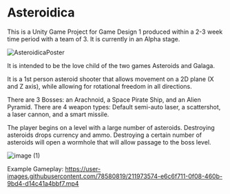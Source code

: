 # Asteroidica
This is a Unity Game Project for Game Design 1 produced within a 2-3 week time period with a team of 3.
It is currently in an Alpha stage.

![AsteroidicaPoster](https://user-images.githubusercontent.com/78580819/211973138-8c4d0bfb-fffc-4ed8-b80a-7baebecccddd.png)

It is intended to be the love child of the two games Asteroids and Galaga.

It is a 1st person asteroid shooter that allows movement on a 2D plane (X and Z axis), while allowing for rotational freedom in all directions.

There are 3 Bosses: an Arachnoid, a Space Pirate Ship, and an Alien Pyramid.
There are 4 weapon types: Default semi-auto laser, a scattershot, a laser cannon, and a smart missile.

The player begins on a level with a large number of asteroids. Destroying asteroids drops currency and ammo. Destroying a certain number of asteroids will open a wormhole that will allow passage to the boss level.
 

![image (1)](https://user-images.githubusercontent.com/78580819/211973231-2a446206-bfb8-48fe-b844-2e732a0925f9.png)

Example Gameplay:
https://user-images.githubusercontent.com/78580819/211973574-e6c6f711-0f08-460b-9bd4-d14c41a4bbf7.mp4

